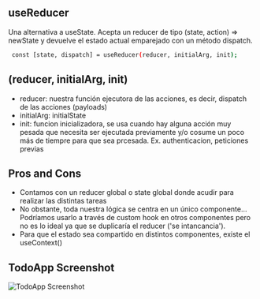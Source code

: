 ## useReducer

Una alternativa a useState. Acepta un reducer de tipo (state, action) => newState y devuelve el estado actual emparejado con un método dispatch.

```bash
 const [state, dispatch] = useReducer(reducer, initialArg, init);
```

## (reducer, initialArg, init)

- reducer: nuestra función ejecutora de las acciones, es decir, dispatch de las acciones (payloads)
- initialArg: initialState
- init: funcion inicializadora, se usa cuando hay alguna acción muy pesada que necesita ser ejecutada previamente y/o cosume un poco más de tiempre para que sea prcesada. Ex. authenticacion, peticiones previas

## Pros and Cons

- Contamos con un reducer global o state global donde acudir para realizar las distintas tareas
- No obstante, toda nuestra lógica se centra en un único componente... Podríamos usarlo a través de custom hook en otros componentes pero no es lo ideal ya que se duplicaría el reducer ('se intancancia').
- Para que el estado sea compartido en distintos componentes, existe el useContext()

## TodoApp Screenshot

![TodoApp Screenshot]("../wireframe/useReducer-TODO-app.png")
